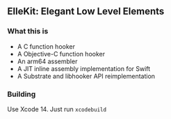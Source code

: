 ##  ElleKit: Elegant Low Level Elements

### What this is
- A C function hooker
- A Objective-C function hooker
- An arm64 assembler
- A JIT inline assembly implementation for Swift
- A Substrate and libhooker API reimplementation

### Building

Use Xcode 14. Just run `xcodebuild`
